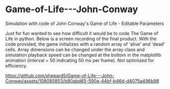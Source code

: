 # Game-of-Life---John-Conway
Simulation with code of John Conway's Game of Life - Editable Parameters

Just for fun wanted to see how difficult it would be to code The Game of Life in python. Below is a screen recording of the final product. With the code provided, the game initializes with a random array of 'alive' and 'dead' cells. Array dimensions can be changed under the array class and simulation playback speed can be changed at the bottom in the matplotlib animation (interval = 50 indicating 50 ms per frame). Not optimized for efficiency.

https://github.com/shepard5/Game-of-Life---John-Conway/assets/108085853/b80abd85-590a-44bf-b46d-d4075a496b98

